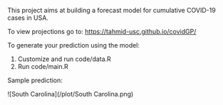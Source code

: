 This project aims at building a forecast model for cumulative COVID-19 cases in USA.

To view projections go to:
https://tahmid-usc.github.io/covidGP/


To generate your prediction using the model:

 1. Customize and run code/data.R
 2. Run code/main.R


Sample prediction:

![South Carolina](/plot/South Carolina.png)
